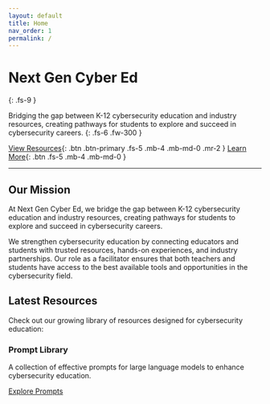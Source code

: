 ```yaml
---
layout: default
title: Home
nav_order: 1
permalink: /
---
```


# Next Gen Cyber Ed
{: .fs-9 }

Bridging the gap between K-12 cybersecurity education and industry resources, creating pathways for students to explore and succeed in cybersecurity careers.
{: .fs-6 .fw-300 }

[View Resources](/resources){: .btn .btn-primary .fs-5 .mb-4 .mb-md-0 .mr-2 }
[Learn More](/about){: .btn .fs-5 .mb-4 .mb-md-0 }

---

## Our Mission

At Next Gen Cyber Ed, we bridge the gap between K-12 cybersecurity education and industry resources, creating pathways for students to explore and succeed in cybersecurity careers.

We strengthen cybersecurity education by connecting educators and students with trusted resources, hands-on experiences, and industry partnerships. Our role as a facilitator ensures that both teachers and students have access to the best available tools and opportunities in the cybersecurity field.

## Latest Resources

Check out our growing library of resources designed for cybersecurity education:

<div class="resources-grid">
  <div class="resource-card">
    <h3>Prompt Library</h3>
    <p>A collection of effective prompts for large language models to enhance cybersecurity education.</p>
    <a href="/resources/prompt-library" class="btn">Explore Prompts</a>
  </div>
</div>